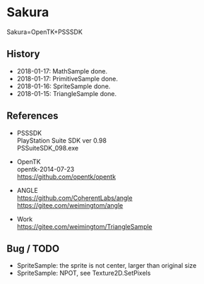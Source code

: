 # Sakura  
Sakura=OpenTK+PSSSDK  

## History  
* 2018-01-17: MathSample done.  
* 2018-01-17: PrimitiveSample done.  
* 2018-01-16: SpriteSample done.  
* 2018-01-15: TriangleSample done.  

## References    
* PSSSDK  
PlayStation Suite SDK ver 0.98  
PSSuiteSDK_098.exe  

* OpenTK  
opentk-2014-07-23  
https://github.com/opentk/opentk  

* ANGLE  
https://github.com/CoherentLabs/angle  
https://gitee.com/weimingtom/angle    

* Work  
https://gitee.com/weimingtom/TriangleSample  

## Bug / TODO  
* SpriteSample: the sprite is not center, larger than original size  
* SpriteSample: NPOT, see Texture2D.SetPixels  
